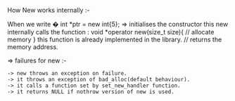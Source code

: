 How New works internally :- 

When we write �
  int *ptr = new int{5};   => initialises the constructor
             this new internally calls the function : void *operator new(size_t size){
                                                     // allocate memory
                                                    } this function is already implemented in the library.
                                                    // returns the memory address.
                                                    
                                                    
  =>  failures for new :- 

    -> new throws an exception on failure.
    -> it throws an exception of bad_alloc(default behaviour).
    -> it calls a function set by set_new_handler function.
    -> it returns NULL if nothrow version of new is used.

